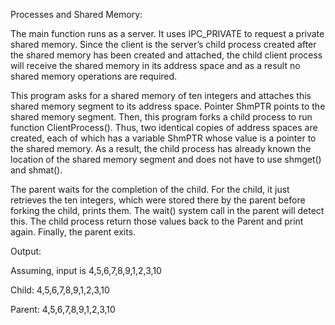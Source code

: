 Processes and Shared Memory:

The main function runs as a server. It uses IPC_PRIVATE to request a private shared memory. Since the client is the server’s child process created after the shared memory has been created and attached, the child client process will receive the shared memory in its address space and as a result no shared memory operations are required.

This program asks for a shared memory of ten integers and attaches this shared memory segment to its address space. Pointer ShmPTR points to the shared memory segment. 
Then, this program forks a child process to run function ClientProcess(). Thus, two identical copies of address spaces are created, each of which has a variable ShmPTR whose value is a pointer to the shared memory. As a result, the child process has already known the location of the shared memory segment and does not have to use shmget() and shmat(). 

The parent waits for the completion of the child. For the child, it just retrieves the ten integers, which were stored there by the parent before forking the child, prints them. The wait() system call in the parent will detect this. The child process return those values back to the Parent and print again. Finally, the parent exits.


Output:

Assuming, input is 4,5,6,7,8,9,1,2,3,10

Child: 4,5,6,7,8,9,1,2,3,10

Parent: 4,5,6,7,8,9,1,2,3,10
